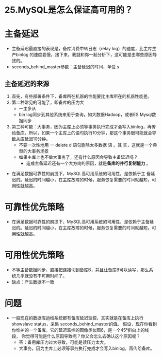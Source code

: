 # 25.MySQL是怎么保证高可用的？


# 主备延迟
- 主备延迟最直接的表现是，备库消费中转日志（relay log）的速度，比主库生产binlog 的速度要慢。接下来，我就和你一起分析下，这可能是由哪些原因导致的。
- seconds_behind_master参数：主备延迟的时间，单位 s

## 主备延迟的来源
1. 首先，有些部署条件下，备库所在机器的性能要比主库所在的机器性能差。
2. 第二种常见的可能了，即备库的压力大
   - 一主多从
   - bin log同步到其他系统来用于查询，如大数据Hadoop，或者ES Mysql数据同步
3. 第三种可能：大事务，因为主库上必须等事务执行完成才会写入binlog，再传给备库。所以，如果一个主库上的语句执行10分钟，那这个事务很可能就会导致从库延迟10分钟。
   - 不要一次性地用 一 delete d 语句删除太多数据 语 。其 实，这就是一个典型的大事务场景
   - 如果主库上也不做大事务了，还有什么原因会导致主备延迟吗？
     - 造成主备延迟还有一个大方向的原因，就是**备库的并行复制能力** 。



- 在满足数据可靠性的前提下，MySQL高可用系统的可用性，是依赖于主 备延迟的。延迟的时间越小，在主库故障的时候，服务恢复需要的时间就越短，可用性就越高。

# 可靠性优先策略
- 在满足数据可靠性的前提下，MySQL高可用系统的可用性，是依赖于主备延迟的。延迟的时间越小，在主库故障的时候，服务恢复需要的时间就越短，可用性就越高。



# 可用性优先策略
- 不等主备数据同步，直接把连接切到备库B，并且让备库B可以读写，那么系统几乎就没有不可用时间了。
- 缺点：产生数据不一致



# 问题
- 一般现在的数据库运维系统都有备库延迟监控，其实就是在备库上执行 showslave status，采集 seconds_behind_master的值。
  假设，现在你看到你维护的一个备库，它的延迟监控的图像类似图6，是一个45°斜向上的线段， 你觉得可能是什么原因导致呢？你又会怎么去确认这个原因呢？
  - 答：备用库压力过大导致，可能是读压力太大。
  - 大事务，因为主库上必须等事务执行完成才会写入binlog，再传给备库。